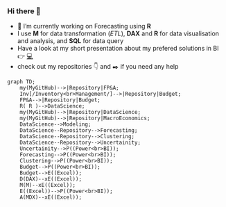 ### Hi there 👋


- 🔭 I’m currently working on Forecasting using **R**
- I use **M** for data transformation (_ETL_), **DAX** and **R** for data visualisation and analysis, and **SQL** for data query
- Have a look at my short presentation about my prefered solutions in BI 👉 [:computer:](https://md3629.github.io/)
- check out my repositories :point_down: and :black_nib: if you need any help

```mermaid
graph TD;
    my(MyGitHub)-->|Repository|FP&A;
    Inv[/Inventory<br>Management/]-->|Repository|Budget;
    FP&A-->|Repository|Budget;
    R( R )-->DataScience;
    my(MyGitHub)-->|Repository|DataScience;
    my(MyGitHub)-->|Repository|MacroEconomics;
    DataScience-->Modeling;
    DataScience--Repository-->Forecasting;
    DataScience--Repository-->Clustering;
    DataScience--Repository-->Uncertainity;
    Uncertainity-->P((Power<br>BI));
    Forecasting-->P((Power<br>BI));
    Clustering-->P((Power<br>BI));
    Budget-->P((Power<br>BI));
    Budget-->E((Excel));
    D(DAX)--xE((Excel));
    M(M)--xE((Excel));
    E((Excel))-->P((Power<br>BI));
    A(MDX)--xE((Excel));

```
